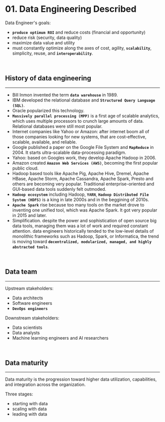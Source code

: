 # 01. Data Engineering Described

Data Engineer's goals:
- **`produce optimum ROI`** and reduce costs (financial and opportunity)
- reduce risk (security, data quality)
- maximize data value and utility
- must constantly optimize along the axes of cost, agility, **`scalability`**, simplicity, reuse, and **`interoperability`**.

<br>

## History of data engineering
---

- Bill Inmon invented the term **`data warehouse`** in 1989.
- IBM developed the relational database and **`Structured Query Language (SQL)`**.
- Oracle popularized this technology.
- **`Massively parallel processing (MPP)`** is a first age of scalable analytics, which uses multiple processors to crunch large amounts of data. Relational databases were still most popular.
- Internet companies like Yahoo or Amazon: after internet boom all of those companies looking for new systems, that are cost-effective, scalable, available, and reliable.
- Google published a paper on the Google File System and **`MapReduce`** in 2004. It starts ultra-scalable data-processing paradigm.
- Yahoo: based on Googles work, they develop Apache Hadoop in 2006.
- Amazon created **`Amazon Web Services (AWS)`**, becoming the first popular public cloud.
- Hadoop based tools like Apache Pig, Apache Hive, Dremel, Apache HBase, Apache Storm, Apache Cassandra, Apache Spark, Presto and others are becoming very popular. Traditional enterprise-oriented and GUI-based data tools suddenly felt outmoded.
- **`Hadoop ecosystem`** including Hadoop, **`YARN`**, **`Hadoop Distributed File System (HDFS)`** is a king in late 2000s and in the beggining of 2010s.
- **`Apache Spark`** rise because too many tools on the market drove to inventing one unified tool, which was Apache Spark. It got very popular in 2015 and later.
- Simplification. despite the power and sophistication of open source big data tools, managing them was a lot of work and required constant attention. data engineers historically tended to the low-level details of monolithic frameworks such as Hadoop, Spark, or Informatica, the trend is moving toward **`decentralized, modularized, managed, and highly abstracted tools`**.

<br>

## Data team
---

Upstream stakeholders:
- Data architects
- Software engineers
- **`DevOps engineers`**

Downstream stakeholders:
- Data scientists
- Data analysts
- Machine learning engineers and AI researchers

<br>

## Data maturity
---

Data maturity is the progression toward higher data utilization, capabilities, and integration across the organization.

Three stages:
- starting with data
- scaling with data
- leading with data
